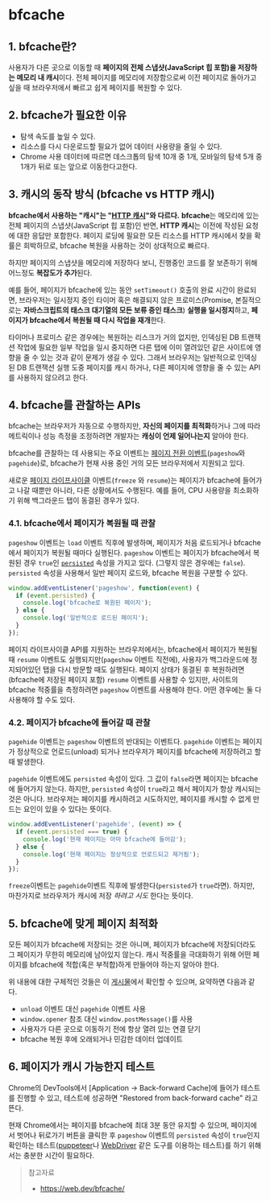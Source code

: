 # bfcache

## 1. bfcache란?

사용자가 다른 곳으로 이동할 때 **페이지의 전체 스냅샷(JavaScript 힙 포함)을 저장하는 메모리 내 캐시**이다. 전체 페이지를 메모리에 저장함으로써 이전 페이지로 돌아가고 싶을 때 브라우저에서 빠르고 쉽게 페이지를 복원할 수 있다.



## 2. bfcache가 필요한 이유

- 탐색 속도를 높일 수 있다.
- 리소스를 다시 다운로드할 필요가 없어 데이터 사용량을 줄일 수 있다.
- Chrome 사용 데이터에 따르면 데스크톱의 탐색 10개 중 1개, 모바일의 탐색 5개 중 1개가 뒤로 또는 앞으로 이동한다고한다.



## 3. 캐시의 동작 방식 (bfcache vs HTTP 캐시)

**bfcache에서 사용하는 "캐시"는 "[HTTP 캐시](https://web.dev/http-cache/)"와 다르다.** **bfcache**는 메모리에 있는 전체 페이지의 스냅샷(JavaScript 힙 포함)인 반면, **HTTP 캐시**는 이전에 작성된 요청에 대한 응답만 포함한다. 페이지 로딩에 필요한 모든 리소스를 HTTP 캐시에서 찾을 확률은 희박하므로, bfcache 복원을 사용하는 것이 상대적으로 빠르다.

하지만 페이지의 스냅샷을 메모리에 저장하다 보니, 진행중인 코드를 잘 보존하기 위해 어느정도 **복잡도가 추가**된다. 

예를 들어, 페이지가 bfcache에 있는 동안 `setTimeout()` 호출의 완료 시간이 완료되면, 브라우저는 일시정지 중인 타이머 혹은 해결되지 않은 프로미스(Promise, 본질적으로는 **자바스크립트의 태스크 대기열의 모든 보류 중인 태스크**) **실행을 일시정지**하고, **페이지가 bfcache에서 복원될 때 다시 작업을 재개**한다.

타이머나 프로미스 같은 경우에는 복원하는 리스크가 거의 없지만, 인덱싱된 DB 트랜잭션 작업에 필요한 일부 작업을 일시 중지하면 다른 탭에 이미 열려있던 같은 사이트에 영향을 줄 수 있는 것과 같이 문제가 생길 수 있다. 그래서 브라우저는 일반적으로 인덱싱된 DB 트랜잭션 실행 도중 페이지를 캐시 하거나, 다른 페이지에 영향을 줄 수 있는 API를 사용하지 않으려고 한다.



## 4. bfcache를 관찰하는 APIs

bfcache는 브라우저가 자동으로 수행하지만, **자신의 페이지를 최적화**하거나 그에 따라 메트릭이나 성능 측정을 조정하려면 개발자는 **캐싱이 언제 일어나는지** 알아야 한다.

bfcache를 관찰하는 데 사용되는 주요 이벤트는 [페이지 전환 이벤트](https://developer.mozilla.org/en-US/docs/Web/API/PageTransitionEvent)(`pageshow`와 `pagehide`)로, bfcache가 현재 사용 중인 거의 모든 브라우저에서 지원되고 있다.

새로운 [페이지 라이프사이클](https://developers.google.com/web/updates/2018/07/page-lifecycle-api) 이벤트(`freeze` 와 `resume`)는 페이지가 bfcache에 들어가고 나갈 때뿐만 아니라, 다른 상황에서도 수행된다. 예를 들어, CPU 사용량을 최소화하기 위해 백그라운드 탭이 동결된 경우가 있다.



### 4.1. bfcache에서 페이지가 복원될 때 관찰

`pageshow` 이벤트는 `load` 이벤트 직후에 발생하며, 페이지가 처음 로드되거나 bfcache에서 페이지가 복원될 때마다 실행된다. `pageshow` 이벤트는 페이지가 bfcache에서 복원된 경우 `true`인 [`persisted`](https://developer.mozilla.org/en-US/docs/Web/API/PageTransitionEvent/persisted) 속성을 가지고 있다. (그렇지 않은 경우에는 `false`). `persisted` 속성을 사용해서 일반 페이지 로드와, bfcache 복원을 구분할 수 있다.

```jsx
window.addEventListener('pageshow', function(event) {
  if (event.persisted) {
    console.log('bfcache로 복원된 페이지');
  } else {
    console.log('일반적으로 로드된 페이지');
  }
});
```

페이지 라이프사이클 API를 지원하는 브라우저에서는, bfcache에서 페이지가 복원될 때 `resume` 이벤트도 실행되지만(`pageshow` 이벤트 직전에), 사용자가 백그라운드에 정지되어있던 탭을 다시 방문할 때도 실행된다. 페이지 상태가 동결된 후 복원하려면(bfcache에 저장된 페이지 포함) `resume` 이벤트를 사용할 수 있지만, 사이트의 bfcache 적중률을 측정하려면 `pageshow` 이벤트를 사용해야 한다. 어떤 경우에는 둘 다 사용해야 할 수도 있다.



### 4.2. 페이지가 bfcache에 들어갈 때 관찰

`pagehide` 이벤트는 `pageshow` 이벤트의 반대되는 이벤트다. `pagehide` 이벤트는 페이지가 정상적으로 언로드(unload) 되거나 브라우저가 페이지를 bfcache에 저장하려고 할 때 발생한다.

`pagehide` 이벤트에도 `persisted` 속성이 있다. 그 값이 `false`라면 페이지는 bfcache에 들어가지 않는다. 하지만, `persisted` 속성이 `true`라고 해서 페이지가 항상 캐시되는 것은 아니다. 브라우저는 페이지를 캐시하려고 시도하지만, 페이지를 캐시할 수 없게 만드는 요인이 있을 수 있다는 뜻이다.

```jsx
window.addEventListener('pagehide', (event) => {
  if (event.persisted === true) {
    console.log('현재 페이지는 아마 bfcache에 들어감');
  } else {
    console.log('현재 페이지는 정상적으로 언로드되고 제거됨');
  }
});
```

`freeze`이벤트는 `pagehide`이벤트 직후에 발생한다(`persisted`가 `true`라면). 하지만, 마찬가지로 브라우저가 캐시에 저장 *하려고 시도* 한다는 뜻이다.



## 5. bfcache에 맞게 페이지 최적화

모든 페이지가 bfcache에 저장되는 것은 아니며, 페이지가 bfcache에 저장되더라도 그 페이지가 무한히 메모리에 남아있지 않는다. 캐시 적중률을 극대화하기 위해 어떤 페이지를 bfcache에 적합(혹은 부적합)하게 만들어야 하는지 알아야 한다.

위 내용에 대한 구체적인 것들은 이 [게시물](https://web.dev/bfcache/#bfcache-4)에서 확인할 수 있으며, 요약하면 다음과 같다.

- `unload` 이벤트 대신 `pagehide` 이벤트 사용
- `window.opener` 참조 대신 `window.postMessage()`를 사용
- 사용자가 다른 곳으로 이동하기 전에 항상 열려 있는 연결 닫기
- bfcache 복원 후에 오래되거나 민감한 데이터 업데이트



## 6. 페이지가 캐시 가능한지 테스트

Chrome의 DevTools에서 [Application → Back-forward Cache]에 들어가 테스트를 진행할 수 있고, 테스트에 성공하면 "Restored from back-forward cache" 라고 뜬다.

현재 Chrome에서는 페이지를 bfcache에 최대 3분 동안 유지할 수 있으며, 페이지에서 벗어나 뒤로가기 버튼을 클릭한 후 `pageshow` 이벤트의 `persisted` 속성이 `true`인지 확인하는 테스트([puppeteer](https://github.com/puppeteer/puppeteer)나 [WebDriver](https://www.w3.org/TR/webdriver/) 같은 도구를 이용하는 테스트)를 하기 위해서는 충분한 시간이 필요하다.



> 참고자료
>
> - https://web.dev/bfcache/